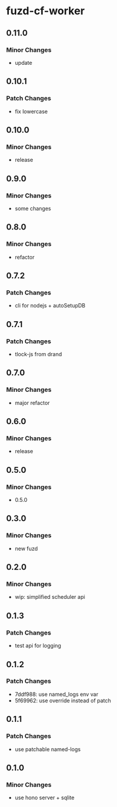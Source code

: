 # fuzd-cf-worker

## 0.11.0

### Minor Changes

- update

## 0.10.1

### Patch Changes

- fix lowercase

## 0.10.0

### Minor Changes

- release

## 0.9.0

### Minor Changes

- some changes

## 0.8.0

### Minor Changes

- refactor

## 0.7.2

### Patch Changes

- cli for nodejs + autoSetupDB

## 0.7.1

### Patch Changes

- tlock-js from drand

## 0.7.0

### Minor Changes

- major refactor

## 0.6.0

### Minor Changes

- release

## 0.5.0

### Minor Changes

- 0.5.0

## 0.3.0

### Minor Changes

- new fuzd

## 0.2.0

### Minor Changes

- wip: simplified scheduler api

## 0.1.3

### Patch Changes

- test api for logging

## 0.1.2

### Patch Changes

- 7ddf988: use named_logs env var
- 5f69962: use override instead of patch

## 0.1.1

### Patch Changes

- use patchable named-logs

## 0.1.0

### Minor Changes

- use hono server + sqlite
